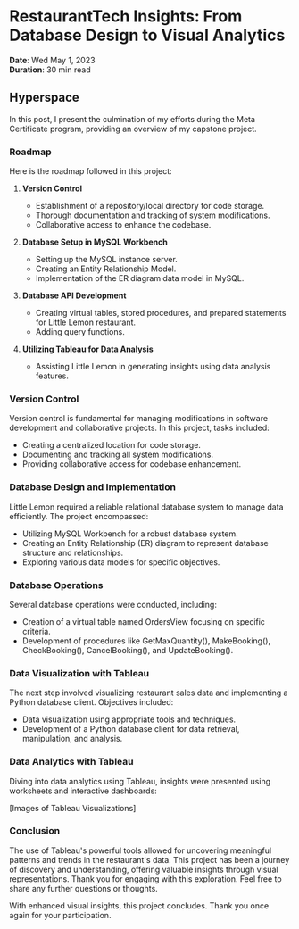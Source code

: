 # RestaurantTech Insights: From Database Design to Visual Analytics

**Date**: Wed May 1, 2023  
**Duration**: 30 min read  

## Hyperspace

In this post, I present the culmination of my efforts during the Meta Certificate program, providing an overview of my capstone project.

### Roadmap

Here is the roadmap followed in this project:

1. **Version Control**
    - Establishment of a repository/local directory for code storage.
    - Thorough documentation and tracking of system modifications.
    - Collaborative access to enhance the codebase.

2. **Database Setup in MySQL Workbench**
    - Setting up the MySQL instance server.
    - Creating an Entity Relationship Model.
    - Implementation of the ER diagram data model in MySQL.

3. **Database API Development**
    - Creating virtual tables, stored procedures, and prepared statements for Little Lemon restaurant.
    - Adding query functions.

4. **Utilizing Tableau for Data Analysis**
    - Assisting Little Lemon in generating insights using data analysis features.

### Version Control

Version control is fundamental for managing modifications in software development and collaborative projects. In this project, tasks included:

- Creating a centralized location for code storage.
- Documenting and tracking all system modifications.
- Providing collaborative access for codebase enhancement.

### Database Design and Implementation

Little Lemon required a reliable relational database system to manage data efficiently. The project encompassed:

- Utilizing MySQL Workbench for a robust database system.
- Creating an Entity Relationship (ER) diagram to represent database structure and relationships.
- Exploring various data models for specific objectives.

### Database Operations

Several database operations were conducted, including:

- Creation of a virtual table named OrdersView focusing on specific criteria.
- Development of procedures like GetMaxQuantity(), MakeBooking(), CheckBooking(), CancelBooking(), and UpdateBooking().

### Data Visualization with Tableau

The next step involved visualizing restaurant sales data and implementing a Python database client. Objectives included:

- Data visualization using appropriate tools and techniques.
- Development of a Python database client for data retrieval, manipulation, and analysis.

### Data Analytics with Tableau

Diving into data analytics using Tableau, insights were presented using worksheets and interactive dashboards:

[Images of Tableau Visualizations]

### Conclusion

The use of Tableau's powerful tools allowed for uncovering meaningful patterns and trends in the restaurant's data. This project has been a journey of discovery and understanding, offering valuable insights through visual representations. Thank you for engaging with this exploration. Feel free to share any further questions or thoughts.

With enhanced visual insights, this project concludes. Thank you once again for your participation.
